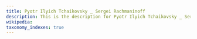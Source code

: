 ```yaml
---
title: Pyotr Ilyich Tchaikovsky _ Sergei Rachmaninoff
description: This is the description for Pyotr Ilyich Tchaikovsky _ Sergei Rachmaninoff
wikipedia: 
taxonomy_indexes: true
---
```

